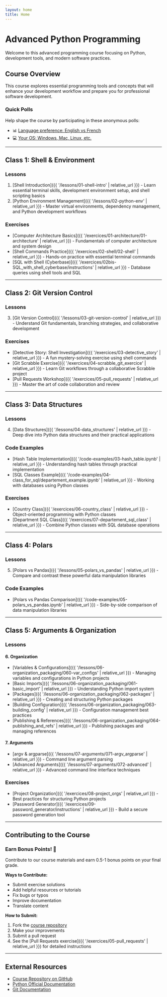 ```yaml
---
layout: home
title: Home
---
```


# Advanced Python Programming

Welcome to this advanced programming course focusing on Python, development tools, and modern software practices.

## Course Overview

This course explores essential programming tools and concepts that will enhance your development workflow and prepare you for professional software development.

### Quick Polls
Help shape the course by participating in these anonymous polls:
- 📊 [Language preference: English vs French](https://strawpoll.com/2ayLQXkzvn4)
- 💻 [Your OS: Windows, Mac, Linux, etc.](https://strawpoll.com/w4nWWVrwQnA)

---

## Class 1: Shell & Environment

### Lessons
1. [Shell Introduction]({{ '/lessons/01-shell-intro' | relative_url }}) - Learn essential terminal skills, development environment setup, and shell scripting basics
2. [Python Environment Management]({{ '/lessons/02-python-env' | relative_url }}) - Master virtual environments, dependency management, and Python development workflows

### Exercises
- [Computer Architecture Basics]({{ '/exercices/01-architecture/01-architecture' | relative_url }}) - Fundamentals of computer architecture and system design
- [Shell Commands Practice]({{ '/exercices/02-shell/02-shell' | relative_url }}) - Hands-on practice with essential terminal commands
- [SQL with Shell (Cyberbase)]({{ '/exercices/02bis-SQL_with_shell_cyberbase/instructions' | relative_url }}) - Database queries using shell tools and SQL

---

## Class 2: Git Version Control

### Lessons
3. [Git Version Control]({{ '/lessons/03-git-version-control' | relative_url }}) - Understand Git fundamentals, branching strategies, and collaborative development

### Exercises
- [Detective Story: Shell Investigation]({{ '/exercices/03-detective_story' | relative_url }}) - A fun mystery-solving exercise using shell commands
- [Git Scrabble Exercise]({{ '/exercices/04-scrabble_git_exercice' | relative_url }}) - Learn Git workflows through a collaborative Scrabble project
- [Pull Requests Workshop]({{ '/exercices/05-pull_requests' | relative_url }}) - Master the art of code collaboration and review

---

## Class 3: Data Structures

### Lessons
4. [Data Structures]({{ '/lessons/04-data_structures' | relative_url }}) - Deep dive into Python data structures and their practical applications

### Code Examples
- [Hash Table Implementation]({{ '/code-examples/03-hash_table.ipynb' | relative_url }}) - Understanding hash tables through practical implementation
- [SQL Classes Example]({{ '/code-examples/04-class_for_sql/departement_example.ipynb' | relative_url }}) - Working with databases using Python classes

### Exercises
- [Country Class]({{ '/exercices/06-country_class' | relative_url }}) - Object-oriented programming with Python classes
- [Department SQL Class]({{ '/exercices/07-departement_sql_class' | relative_url }}) - Combine Python classes with SQL database operations

---

## Class 4: Polars

### Lessons
5. [Polars vs Pandas]({{ '/lessons/05-polars_vs_pandas' | relative_url }}) - Compare and contrast these powerful data manipulation libraries

### Code Examples
- [Polars vs Pandas Comparison]({{ '/code-examples/05-polars_vs_pandas.ipynb' | relative_url }}) - Side-by-side comparison of data manipulation libraries

---

## Class 5: Arguments & Organization

### Lessons
#### 6. Organization
- [Variables & Configurations]({{ '/lessons/06-organization_packaging/060-var_configs' | relative_url }}) - Managing variables and configurations in Python projects
- [Basic Imports]({{ '/lessons/06-organization_packaging/061-basic_import' | relative_url }}) - Understanding Python import system
- [Packages]({{ '/lessons/06-organization_packaging/062-packages' | relative_url }}) - Creating and structuring Python packages
- [Building Configuration]({{ '/lessons/06-organization_packaging/063-building_config' | relative_url }}) - Configuration management best practices
- [Publishing & References]({{ '/lessons/06-organization_packaging/064-publishing_and_refs' | relative_url }}) - Publishing packages and managing references

#### 7. Arguments
- [argv & argparse]({{ '/lessons/07-arguments/071-argv_argparse' | relative_url }}) - Command line argument parsing
- [Advanced Arguments]({{ '/lessons/07-arguments/072-advanced' | relative_url }}) - Advanced command line interface techniques

### Exercises
- [Project Organization]({{ '/exercices/08-project_orgs' | relative_url }}) - Best practices for structuring Python projects
- [Password Generator]({{ '/exercices/09-password_generator/instructions' | relative_url }}) - Build a secure password generation tool

---

## Contributing to the Course

### Earn Bonus Points! 🌟
Contribute to our course materials and earn 0.5-1 bonus points on your final grade.

**Ways to Contribute:**
- Submit exercise solutions
- Add helpful resources or tutorials
- Fix bugs or typos
- Improve documentation
- Translate content

**How to Submit:**
1. Fork the [course repository](https://github.com/KnuxV/advanced_programming_python)
2. Make your improvements
3. Submit a pull request
4. See the [Pull Requests exercise]({{ '/exercices/05-pull_requests' | relative_url }}) for detailed instructions

---

## External Resources

- [Course Repository on GitHub](https://github.com/KnuxV/advanced_programming_python)
- [Python Official Documentation](https://docs.python.org/)
- [Git Documentation](https://git-scm.com/doc)